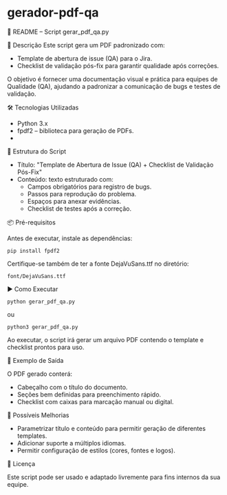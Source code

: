 # gerador-pdf-qa

📄 README – Script gerar_pdf_qa.py

📌 Descrição
Este script gera um PDF padronizado com:

 - Template de abertura de issue (QA) para o Jira. 
 - Checklist de validação pós-fix para garantir qualidade após correções.

O objetivo é fornecer uma documentação visual e prática para equipes de Qualidade (QA), ajudando a padronizar a comunicação de bugs e testes de validação.

🛠 Tecnologias Utilizadas

 - Python 3.x 
 - fpdf2 – biblioteca para geração de PDFs.
 - 
📂 Estrutura do Script

 - Título: "Template de Abertura de Issue (QA) + Checklist de Validação Pós-Fix"
 - Conteúdo: texto estruturado com:
	 - Campos obrigatórios para registro de bugs.
	 - Passos para reprodução do problema.
	 - Espaços para anexar evidências.
	 - Checklist de testes após a correção.
	 
📦 Pré-requisitos

Antes de executar, instale as dependências:

    pip install fpdf2

Certifique-se também de ter a fonte DejaVuSans.ttf no diretório:

    font/DejaVuSans.ttf

▶️ Como Executar

    python gerar_pdf_qa.py

ou

    python3 gerar_pdf_qa.py

Ao executar, o script irá gerar um arquivo PDF contendo o template e checklist prontos para uso.

📑 Exemplo de Saída

O PDF gerado conterá:

 - Cabeçalho com o título do documento.
 - Seções bem definidas para preenchimento rápido.
 - Checklist com caixas para marcação manual ou digital.
 
🧩 Possíveis Melhorias

 - Parametrizar título e conteúdo para permitir geração de diferentes templates.
 - Adicionar suporte a múltiplos idiomas.
 - Permitir configuração de estilos (cores, fontes e logos).

📜 Licença

Este script pode ser usado e adaptado livremente para fins internos da sua equipe.